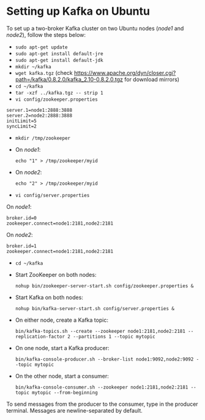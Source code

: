 Setting up Kafka on Ubuntu
==========================

To set up a two-broker Kafka cluster on two Ubuntu nodes (*node1* and *node2*), follow the steps below:

* `sudo apt-get update`
* `sudo apt-get install default-jre`
* `sudo apt-get install default-jdk`
* `mkdir ~/kafka`
* `wget kafka.tgz` (check https://www.apache.org/dyn/closer.cgi?path=/kafka/0.8.2.0/kafka_2.10-0.8.2.0.tgz for download mirrors)
* `cd ~/kafka`
* `tar -xzf ../kafka.tgz -- strip 1`
* `vi config/zookeeper.properties`
```
server.1=node1:2888:3888
server.2=node2:2888:3888
initLimit=5
syncLimit=2
```
* `mkdir /tmp/zookeeper`
* On *node1*:

	`echo "1" > /tmp/zookeeper/myid`
* On *node2*:

	`echo "2" > /tmp/zookeeper/myid`
* `vi config/server.properties`

On *node1*:

```
broker.id=0
zookeeper.connect=node1:2181,node2:2181
```
On *node2*:

```
broker.id=1
zookeeper.connect=node1:2181,node2:2181
```

* `cd ~/kafka`
* Start ZooKeeper on both nodes:

	`nohup bin/zookeeper-server-start.sh config/zookeeper.properties &`
* Start Kafka on both nodes:

	`nohup bin/kafka-server-start.sh config/server.properties &`
* On either node, create a Kafka topic:

	`bin/kafka-topics.sh --create --zookeeper node1:2181,node2:2181 --replication-factor 2 --partitions 1 --topic mytopic`
* On one node, start a Kafka producer:

	`bin/kafka-console-producer.sh --broker-list node1:9092,node2:9092 --topic mytopic`
* On the other node, start a consumer:

	`bin/kafka-console-consumer.sh --zookeeper node1:2181,node2:2181 --topic mytopic --from-beginning`

To send messages from the producer to the consumer, type in the producer terminal. Messages are newline-separated by default.